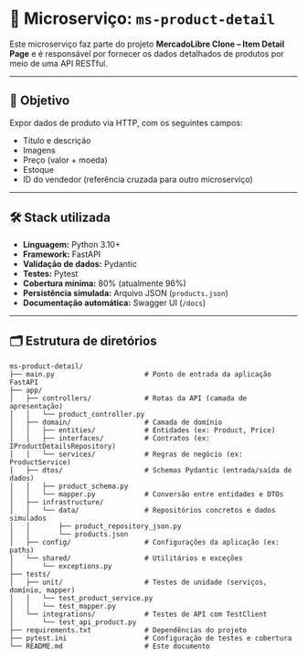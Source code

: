 # 🧩 Microserviço: `ms-product-detail`

Este microserviço faz parte do projeto **MercadoLibre Clone – Item Detail Page** e é responsável por fornecer os dados detalhados de produtos por meio de uma API RESTful.

---

## 🎯 Objetivo

Expor dados de produto via HTTP, com os seguintes campos:

- Título e descrição  
- Imagens  
- Preço (valor + moeda)  
- Estoque  
- ID do vendedor (referência cruzada para outro microserviço)  

---

## 🛠️ Stack utilizada

- **Linguagem:** Python 3.10+
- **Framework:** FastAPI
- **Validação de dados:** Pydantic
- **Testes:** Pytest
- **Cobertura mínima:** 80% (atualmente 96%)
- **Persistência simulada:** Arquivo JSON (`products.json`)
- **Documentação automática:** Swagger UI (`/docs`)

---

## 🗂 Estrutura de diretórios

```plaintext
ms-product-detail/
├── main.py                      # Ponto de entrada da aplicação FastAPI
├── app/
│   ├── controllers/             # Rotas da API (camada de apresentação)
│   │   └── product_controller.py
│   ├── domain/                  # Camada de domínio
│   │   ├── entities/            # Entidades (ex: Product, Price)
│   │   ├── interfaces/          # Contratos (ex: IProductDetailsRepository)
│   │   └── services/            # Regras de negócio (ex: ProductService)
│   ├── dtos/                    # Schemas Pydantic (entrada/saída de dados)
│   │   ├── product_schema.py
│   │   └── mapper.py            # Conversão entre entidades e DTOs
│   ├── infrastructure/
│   │   └── data/                # Repositórios concretos e dados simulados
│   │       ├── product_repository_json.py
│   │       └── products.json
│   ├── config/                  # Configurações da aplicação (ex: paths)
│   └── shared/                  # Utilitários e exceções
│       └── exceptions.py
├── tests/
│   ├── unit/                    # Testes de unidade (serviços, domínio, mapper)
│   │   └── test_product_service.py
│   │   └── test_mapper.py
│   └── integrations/            # Testes de API com TestClient
│       └── test_api_product.py
├── requirements.txt             # Dependências do projeto
├── pytest.ini                   # Configuração de testes e cobertura
└── README.md                    # Este documento
```